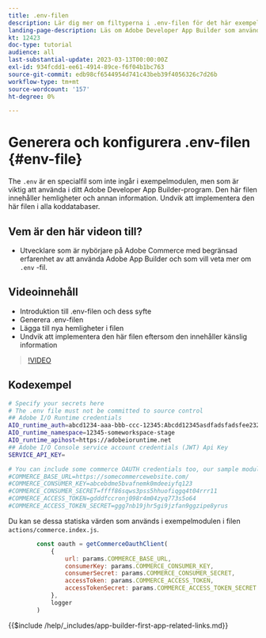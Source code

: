 ```yaml
---
title: .env-filen
description: Lär dig mer om filtyperna i .env-filen för det här exempelprogrammet
landing-page-description: Läs om Adobe Developer App Builder som används med Adobe Commerce och vilka typer av innehåll som används i .env-filen
kt: 12423
doc-type: tutorial
audience: all
last-substantial-update: 2023-03-13T00:00:00Z
exl-id: 934fcdd1-ee61-4914-89ce-f6f04b1bc763
source-git-commit: edb98cf6544954d741c43beb39f4056326c7d26b
workflow-type: tm+mt
source-wordcount: '157'
ht-degree: 0%

---
```


# Generera och konfigurera .env-filen {#env-file}

The `.env` är en specialfil som inte ingår i exempelmodulen, men som är viktig att använda i ditt Adobe Developer App Builder-program. Den här filen innehåller hemligheter och annan information. Undvik att implementera den här filen i alla koddatabaser.

## Vem är den här videon till?

* Utvecklare som är nybörjare på Adobe Commerce med begränsad erfarenhet av att använda Adobe App Builder och som vill veta mer om `.env` -fil.

## Videoinnehåll

* Introduktion till .env-filen och dess syfte
* Generera .env-filen
* Lägga till nya hemligheter i filen
* Undvik att implementera den här filen eftersom den innehåller känslig information

>[!VIDEO](https://video.tv.adobe.com/v/3416593?quality=12&learn=on)

## Kodexempel

```bash
# Specify your secrets here
# The .env file must not be committed to source control
## Adobe I/O Runtime credentials
AIO_runtime_auth=abcd1234-aaa-bbb-ccc-12345:Abcdd12345asdfadsfadsfee2323232323232
AIO_runtime_namespace=12345-someworkspace-stage
AIO_runtime_apihost=https://adobeioruntime.net
## Adobe I/O Console service account credentials (JWT) Api Key
SERVICE_API_KEY=

# You can include some commerce OAUTH credentials too, our sample module will use this
#COMMERCE_BASE_URL=https://somecommercewebsite.com/
#COMMERCE_CONSUMER_KEY=abcebdme5bvafnemk0mdeeiyfq123
#COMMERCE_CONSUMER_SECRET=ffff86sqws3pss5hhuofiqgq4t04rrr11
#COMMERCE_ACCESS_TOKEN=gdddfccronj098r4m04zyq773s5o64
#COMMERCE_ACCESS_TOKEN_SECRET=ggg7nb19jhr5gi9jzfan9ggzipe8yrus
```

Du kan se dessa statiska värden som används i exempelmodulen i filen `actions/commerce.index.js`.

```javascript
        const oauth = getCommerceOauthClient(
            {
                url: params.COMMERCE_BASE_URL,
                consumerKey: params.COMMERCE_CONSUMER_KEY,
                consumerSecret: params.COMMERCE_CONSUMER_SECRET,
                accessToken: params.COMMERCE_ACCESS_TOKEN,
                accessTokenSecret: params.COMMERCE_ACCESS_TOKEN_SECRET
            },
            logger
        )
```

{{$include /help/_includes/app-builder-first-app-related-links.md}}

